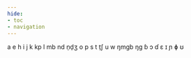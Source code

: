 ```yaml
---
hide:
- toc
- navigation
---
```

a
e
h
i
j
k
kp
l
mb
nd
n̠d̠ʒ
o
p
s
t
t̠ʃ
u
w
ŋmɡb
ŋɡ
ɓ
ɔ
ɗ
ɛ
ɪ
ɲ
ɸ
ʊ
